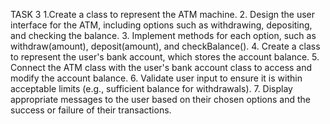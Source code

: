 TASK 3
1.Create a class to represent the ATM machine.
2. Design the user interface for the ATM, including options such as withdrawing, depositing, and
checking the balance.
3. Implement methods for each option, such as withdraw(amount), deposit(amount), and
checkBalance().
4. Create a class to represent the user's bank account, which stores the account balance.
5. Connect the ATM class with the user's bank account class to access and modify the account
balance.
6. Validate user input to ensure it is within acceptable limits (e.g., sufficient balance for withdrawals).
7. Display appropriate messages to the user based on their chosen options and the success or failure
of their transactions.
